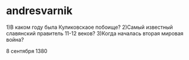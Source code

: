 ﻿# andresvarnik
1)В каком году была Куликовскаое побоище?
2)Самый известный славянский правитель 11-12 веков?
3)Когда началась вторая мировая война?

8 сентября 1380

